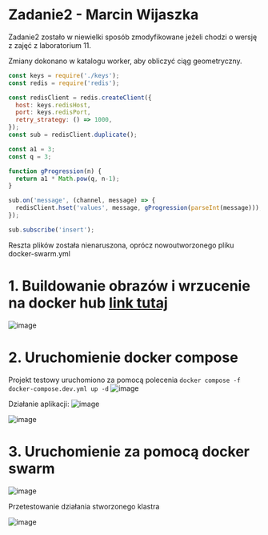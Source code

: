 # Zadanie2 - Marcin Wijaszka

Zadanie2 zostało w niewielki sposób zmodyfikowane jeżeli chodzi o wersję z zajęć z laboratorium 11.

Zmiany dokonano w katalogu worker, aby obliczyć ciąg geometryczny.

```js
const keys = require('./keys');
const redis = require('redis');

const redisClient = redis.createClient({
  host: keys.redisHost,
  port: keys.redisPort,
  retry_strategy: () => 1000,
});
const sub = redisClient.duplicate();

const a1 = 3;
const q = 3;

function gProgression(n) {
  return a1 * Math.pow(q, n-1);
}

sub.on('message', (channel, message) => {
  redisClient.hset('values', message, gProgression(parseInt(message)));
});

sub.subscribe('insert');

```

Reszta plików została nienaruszona, oprócz nowoutworzonego pliku docker-swarm.yml

# 1. Buildowanie obrazów i wrzucenie na docker hub [link tutaj](https://hub.docker.com/repository/docker/vashka99)

![image](https://user-images.githubusercontent.com/47278535/173200160-e40a22ca-3454-4934-a2fd-79d4fc507cc3.png)


# 2. Uruchomienie docker compose
Projekt testowy uruchomiono za pomocą polecenia `docker compose -f docker-compose.dev.yml up -d`
![image](https://user-images.githubusercontent.com/47278535/173200286-17e89fa1-a789-42ca-9809-096f4e361bc2.png)

Działanie aplikacji:
![image](https://user-images.githubusercontent.com/47278535/173200511-0fcdc64d-ca85-4206-ba28-12e5cee5d032.png)

![image](https://user-images.githubusercontent.com/47278535/173200848-6ac0afc5-d3c3-4e32-af78-1b9d3f22194b.png)

# 3. Uruchomienie za pomocą docker swarm
![image](https://user-images.githubusercontent.com/47278535/173200407-fe10f544-d48a-43d3-ba3e-7b718daa55f5.png)

Przetestowanie działania stworzonego klastra

![image](https://user-images.githubusercontent.com/47278535/173200736-ca55a9d9-75c3-462f-897b-e886d97cb108.png)

